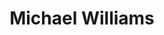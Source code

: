 <!--<p align="center"><img src ="https://www.ers.usda.gov/sites/default/files/images/mikewilliams120x160.png" alt="An image of Michael Williams"></p>-->

<h1 align="center"> Michael Williams</h1>
<!--My primary work is in geospatial using Python, but I've dabbled in web development, skilled with both COTS and open source visualization tools as well as business and process automation, and enjoy working with new technologies. I have experience managing projects and companies, working on teams, and running solo assignments where self motivation and determination work well for me.
<h3 align="center">Some of my past work: <a href= "https://public.tableau.com/views/Projects_16599850504100/NotableProjects?:language=en-US&:sid=&:redirect=auth&:display_count=n&:showVizHome=no"><img src= "https://raw.githubusercontent.com/CriticalWill/CriticalWill/refs/heads/main/Projects.PNG"></a></h3>

**CriticalWill/CriticalWill** is a ✨ _special_ ✨ repository because its `README.md` (this file) appears on your GitHub profile.

Here are some ideas to get you started:

- 🔭 I’m currently working on ...
- 🌱 I’m currently learning ...
- 👯 I’m looking to collaborate on ...
- 🤔 I’m looking for help with ...
- 💬 Ask me about ...
- 📫 How to reach me: ...
- 😄 Pronouns: ...
- ⚡ Fun fact: ...
-->
